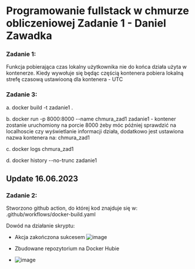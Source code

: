 # Programowanie fullstack w chmurze obliczeniowej Zadanie 1 - Daniel Zawadka
### Zadanie 1:
Funkcja pobierająca czas lokalny użytkownika nie do końca działa użyta w kontenerze. Kiedy wywołuje się będąc częścią kontenera pobiera lokalną strefę czasową ustawiooną dla kontenera - UTC 

### Zadanie 3:
a. docker build -t zadanie1 .

b. docker run -p 8000:8000 --name chmura_zad1 zadanie1 - kontener zostanie uruchomiony na porcie 8000 żeby móc później sprawdzić na localhoscie czy wyświetlanie informacji działa, dodatkowo jest ustawiona nazwa kontenera na: chmura_zad1

c. docker logs chmura_zad1

d. docker history --no-trunc zadanie1


## Update 16.06.2023
### Zadanie 2:

Stworzono github action, do której kod znajduje się w: .github/workflows/docker-build.yaml

Dowód na działanie skryptu:
- Akcja zakończona sukcesem
![image](https://github.com/zawadek/ChmuraZadanie1/assets/47819173/b0cacc87-3b7f-4ce5-8a62-aebf7cb8986c)

- Zbudowane repozytorium na Docker Hubie
- ![image](https://github.com/zawadek/ChmuraZadanie1/assets/47819173/e8e8600a-2a48-47a6-8183-dbda9794a657)

